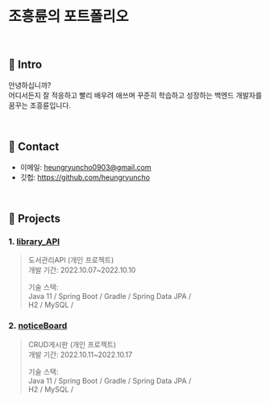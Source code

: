 # 조흥륜의 포트폴리오


</br>

## :pushpin: Intro
안녕하십니까?  
어디서든지 잘 적응하고 빨리 배우려 애쓰며 꾸준히 학습하고 성장하는 백엔드 개발자를 꿈꾸는  조흥륜입니다.

</br>

## :pushpin: Contact
- 이메일: heungryuncho0903@gmail.com
- 깃헙: https://github.com/heungryuncho

</br>

## :pushpin: Projects
### 1. [library_API](https://github.com/heungryuncho/library_API)
>도서관리API (개인 프로젝트)  
>개발 기간: 2022.10.07~2022.10.10
>  
>기술 스택:  
>Java 11 / Spring Boot / Gradle / Spring Data JPA /  
>H2 / MySQL /
>  

### 2. [noticeBoard](https://github.com/heungryuncho/noticeBoard)
>CRUD게시판 (개인 프로젝트)  
>개발 기간: 2022.10.11~2022.10.17
>  
>기술 스택:  
>Java 11 / Spring Boot / Gradle / Spring Data JPA /  
>H2 / MySQL /
>  
